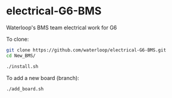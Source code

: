 # electrical-G6-BMS
Waterloop's BMS team electrical work for G6

To clone:

```bash
git clone https://github.com/waterloop/electrical-G6-BMS.git
cd New_BMS/

./install.sh
```

To add a new board (branch):

```bash
./add_board.sh
```

